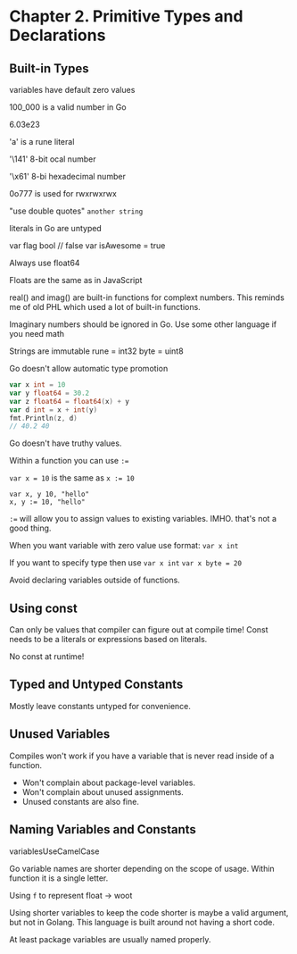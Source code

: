 # Chapter 2. Primitive Types and Declarations

## Built-in Types
variables have default zero values

100_000 is a valid number in Go

6.03e23

'a' is a rune literal

'\141' 8-bit ocal number

'\x61' 8-bi hexadecimal number 

0o777 is used for rwxrwxrwx 

"use double quotes"
`
another string
`

literals in Go are untyped

var flag bool // false
var isAwesome = true

Always use float64 

Floats are the same as in JavaScript

real() and imag() are built-in functions for complext numbers.
This reminds me of old PHL which used a lot of built-in functions.

Imaginary numbers should be ignored in Go. Use some other language if you need math

Strings are immutable
rune = int32
byte = uint8

Go doesn't allow automatic type promotion

```go
var x int = 10
var y float64 = 30.2
var z float64 = float64(x) + y
var d int = x + int(y)
fmt.Println(z, d)
// 40.2 40
```

Go doesn't have truthy values.

Within a function you can use `:=`

`var x = 10` is the same as `x := 10`

```
var x, y 10, "hello"
x, y := 10, "hello"
```

`:=` will allow you to assign values to existing variables.
IMHO. that's not a good thing.

When you want variable with zero value use format:
`var x int`

If you want to specify type then use `var x int`
`var x byte = 20`

Avoid declaring variables outside of functions. 

## Using const

Can only be values that compiler can figure out at compile time!
Const needs to be a literals or expressions based on literals.

No const at runtime!

## Typed and Untyped Constants

Mostly leave constants untyped for convenience. 

## Unused Variables

Compiles won't work if you have a variable that is never read inside of a function. 
* Won't complain about package-level variables.
* Won't complain about unused assignments.
* Unused constants are also fine.

## Naming Variables and Constants

variablesUseCamelCase

Go variable names are shorter depending on the scope of usage.
Within function it is a single letter.

Using `f` to represent float -> woot

Using shorter variables to keep the code shorter is maybe a valid argument, but not in Golang.
This language is built around not having a short code. 

At least package variables are usually named properly.

